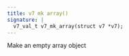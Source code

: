 ```yaml
---
title: v7 mk array()
signature: |
  v7_val_t v7_mk_array(struct v7 *v7);
---
```


Make an empty array object 

